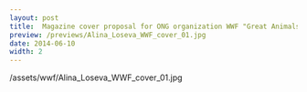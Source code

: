 ```yaml
---
layout: post
title:  Magazine cover proposal for ONG organization WWF "Great Animals"
preview: /previews/Alina_Loseva_WWF_cover_01.jpg
date: 2014-06-10
width: 2
---
```

/assets/wwf/Alina_Loseva_WWF_cover_01.jpg
